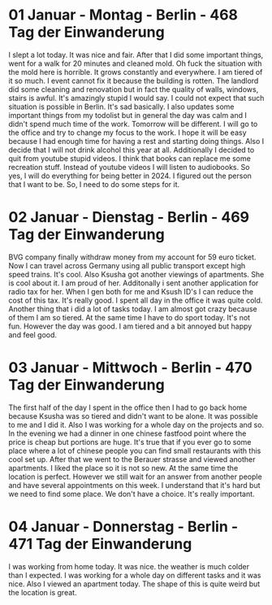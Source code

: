 # 01 Januar - Montag - Berlin - 468 Tag der Einwanderung

I slept a lot today. It was nice and fair. After that I did some important things, went for a walk for 20 minutes and cleaned mold. Oh fuck the situation with the mold here is horrible. It grows constantly and everywhere. I am tiered of it so much. I event cannot fix it because the building is rotten. The landlord did some cleaning and renovation but in fact the quality of walls, windows, stairs is awful. It's amazingly stupid I would say. I could not expect that such situation is possible in Berlin. It's sad basically. I also updates some important things from my todolist but in general the day was calm and I didn't spend much time of the work. Tomorrow will be different. I will go to the office and try to change my focus to the work. I hope it will be easy because I had enough time for having a rest and starting doing things. Also I decide that I will not drink alcohol this year at all. Additionally I decided to quit from youtube stupid videos. I think that books can replace me some recreation stuff. Instead of youtube videos I will listen to audiobooks. So yes, I will do everything for being better in 2024. I figured out the person that I want to be. So, I need to do some steps for it. 

# 02 Januar - Dienstag - Berlin - 469 Tag der Einwanderung

BVG company finally withdraw money from my account for 59 euro ticket. Now I can travel across Germany using all public  transport except high speed trains. It's cool. Also Ksusha got another viewings of apartments. She is cool about it. I am proud of her. Additonally i sent another application for radio tax for her. When I gen both for me and Ksush ID's I can reduce the cost of this tax. It's really good. I spent all day in the office it was quite cold. Another thing that i did a lot of tasks today. I am almost got crazy because of them I am so tiered. At the same time I have to do sport today. It's not fun. However the day was good. I am tiered and a bit annoyed but happy and feel good.

# 03 Januar - Mittwoch - Berlin - 470 Tag der Einwanderung

The first half of the day I spent in the office then I had to go back home because Ksusha was so tiered and didn't want to be alone. It was possible to me and I did it. Also I was working for a whole day on the projects and so. In the evening we had a dinner in one chinese fastfood point where the price is cheap but portions are huge. It's true that if you ever go to some place where a lot of chinese people you can find small restaurants with this cool set up. After that we went to the Berauer strasse and viewed another apartments. I liked the place so it is not so new. At the same time the location is perfect. However we still wait for an answer from another people and have several appointments on this week. I understand that it's hard but we need to find some place. We don't have a choice. It's really important.

# 04 Januar - Donnerstag - Berlin - 471 Tag der Einwanderung

I was working from home today. It was nice. the weather is much colder than I expected. I was working for a whole day on different tasks and it was nice. Also I viewed an apartment today. The shape of this is quite weird but the location is great.